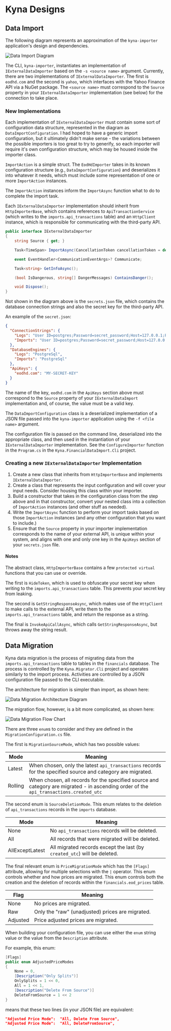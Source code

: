 # Kyna Designs

## Data Import

The following diagram represents an approximation of the `kyna-importer` application's design and dependencies.

![Data Import Diagram](./images/kyna-importer.png)

The CLI, `kyna-importer`, instantiates an implementation of `IExternalDataImporter` based on the `-s <source name>` argument. Currently, there are two implementations of `IExternalDataImporter`. The first is `eodhd.com` and the second is `yahoo`, which interfaces with the Yahoo Finance API via a NuGet package. The `<source name>` must correspond to the `Source` property in your `IExternalDataImporter` implementation (see below) for the connection to take place.

### New Implementations

Each implementation of `IExternalDataImporter` must contain some sort of configuration data structure, represented in the diagram as `DataImportConfiguration`. I had hoped to have a generic import configuration, but it ultimately didn't make sense - the variations between the possible importers is too great to try to generify, so each importer will require it's own configuration structure, which may be housed inside the importer class.

`ImportAction` is a simple struct. The `EodHdImporter` takes in its known configuration structure (e.g., `DataImportConfiguration`) and deserializes it into whatever it needs, which must include some representation of one or more `ImportAction` instances.

The `ImportAction` instances inform the `ImportAsync` function what to do to complete the import task.

Each `IExternalDataImporter` implementation should inherit from `HttpImporterBase`, which contains references to `ApiTransactionService` (which writes to the `imports.api_transactions` table) and an `HttpClient` instance, which is responsible for communicating with the third-party API.

```csharp
public interface IExternalDataImporter
{
    string Source { get; }

    Task<TimeSpan> ImportAsync(CancellationToken cancellationToken = default);

    event EventHandler<CommunicationEventArgs>? Communicate;

    Task<string> GetInfoAsync();

    (bool IsDangerous, string[] DangerMessages) ContainsDanger();

    void Dispose();
}
```

Not shown in the diagram above is the `secrets.json` file, which contains the database connection strings and also the secret key for the third-party API.

An example of the `secret.json`:

```json
{
  "ConnectionStrings": {
    "Logs": "User ID=postgres;Password=secret_password;Host=127.0.0.1;Port=5432;Database=logs;",
    "Imports": "User ID=postgres;Password=secret_password;Host=127.0.0.1;Port=5432;Database=imports;"
  },
  "DatabaseEngines": {
    "Logs": "PostgreSql",
    "Imports": "PostgreSql"
  },
  "ApiKeys": {
    "eodhd.com": "MY-SECRET-KEY"
  }
}
```

The name of the key, `eodhd.com` in the `ApiKeys` section above must correspond to the `Source` property of your `IExternalDataImport` implementation and, of course, the value must be a valid key.

The `DataImportConfiguration` class is a deserialized implementation of a JSON file passed into the `kyna-importer` application using the `-f <file name>` argument.

The configuration file is passed on the command line, deserialized into the appropriate class, and then used in the instantiation of your `IExternalDataImporter` implementation. See the `ConfigureImporter` function in the `Program.cs` in the `Kyna.FinancialDataImport.Cli` project.

### Creating a new `IExternalDataImporter` Implementation

1. Create a new class that inherits from `HttpImporterBase` and implements `IExternalDataImporter`.
1. Create a class that represents the input configuration and will cover your input needs. Consider housing this class within your importer.
1. Build a constructor that takes in the configuration class from the step above and in that constructor, convert your nested class into a collection of `ImportAction` instances (and other stuff as needed).
1. Write the `ImportAsync` function to perform your import tasks based on those `ImportAction` instances (and any other configuration that you want to include.)
1. Ensure that the `Source` property in your importer implementation corresponds to the name of your external API, is unique within your system, and aligns with one and only one key in the `ApiKeys` section of your `secrets.json` file.

#### Notes

The abstract class, `HttpImporterBase` contains a few `protected virtual` functions that you can use or override.

The first is `HideToken`, which is used to obfuscate your secret key when writing to the `imports.api_transactions` table. This prevents your secret key from leaking.

The second is `GetStringResponseAsync`, which makes use of the `HttpClient` to make calls to the external API, write them to the `imports.api_transactions` table, and return the response as a string.

The final is `InvokeApiCallAsync`, which calls `GetStringResponseAsync`, but throws away the string result.

## Data Migration

Kyna data migration is the process of migrating data from the `imports.api_transactions` table to tables in the `financials` database.
The process is controlled by the `Kyna.Migrator.Cli` project and operates similarly to the import process.
Activities are controlled by a JSON configuration file passed to the CLI executable.

The architecture for migration is simpler than import, as shown here:

![Data Migration Architecture Diagram](./images/kyna-data-migration-architecture.png)

The migration flow, however, is a bit more complicated, as shown here:

![Data Migration Flow Chart](./images/kyna-data-migration-flow.png)

There are three `enum`s to consider and they are defined in the `MigrationConfiguration.cs` file.

The first is `MigrationSourceMode`, which has two possible values:

| Mode    | Meaning                                                                                                                                |
| ------- | -------------------------------------------------------------------------------------------------------------------------------------- |
| Latest  | When chosen, only the latest `api_transactions` records for the specified source and category are migrated.                            |
| Rolling | When chosen, all records for the specified source and category are migrated - in ascending order of the `api_transactions.created_utc` |

The second enum is `SourceDeletionMode`. This enum relates to the deletion of `api_transactions` records in the `imports` database.

| Mode            | Meaning                                                                  |
| --------------- | ------------------------------------------------------------------------ |
| None            | No `api_transactions` records will be deleted.                           |
| All             | All records that were migrated will be deleted.                          |
| AllExceptLatest | All migrated records except the last (by `created_utc`) will be deleted. |

The final relevant enum is `PriceMigrationMode` which has the `[Flags]` attribute, allowing for multiple selections with the `|` operator.
This enum controls whether and how prices are migrated.
This enum controls both the creation and the deletion of records within the `financials.eod_prices` table.

| Flag     | Meaning                                          |
| -------- | ------------------------------------------------ |
| None     | No prices are migrated.                          |
| Raw      | Only the "raw" (unadjusted) prices are migrated. |
| Adjusted | Price adjusted prices are migrated.              |


When building your configuration file, you can use either the `enum` string value or the value from the `Description` attribute.

For example, this enum:

```csharp
[Flags]
public enum AdjustedPriceModes
{
    None = 0,
    [Description("Only Splits")]
    OnlySplits = 1 << 0,
    All = 1 << 1,
    [Description("Delete From Source")]
    DeleteFromSource = 1 << 2
}
```

means that these two lines (in your JSON file) are equivalent:

```json
"Adjusted Price Mode":  "All, Delete From Source",
"Adjusted Price Mode":  "All, DeleteFromSource",
```
